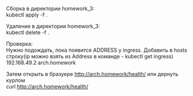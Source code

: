 Сборка в директории homework_3:<br />
kubectl apply -f .

Удаление в директории homework_3:<br />
kubectl delete -f .

Проверка:<br />
Нужно подождать, пока появится ADDRESS у ingress.
Добавить в hosts строку(ip можно взять из Address в команде - kubectl get ingress)<br />
192.168.49.2	arch.homework

Затем открыть в бразуере http://arch.homework/health/ или дернуть курлом<br />
curl http://arch.homework/health/